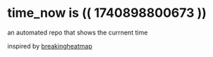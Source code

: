 # time_now is (( 1740898800673 ))

an automated repo that shows the currnent time

inspired by [breakingheatmap](https://github.com/breakingheatmap/breakingheatmap)